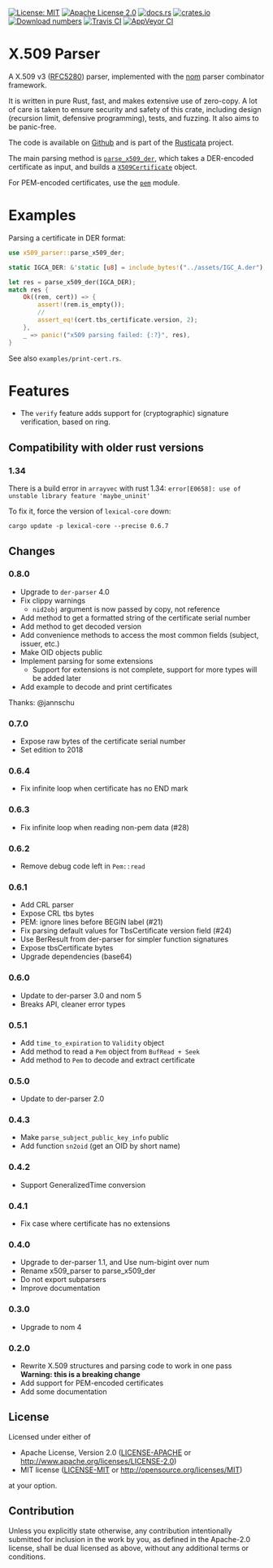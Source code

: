<!-- cargo-sync-readme start -->

[![License: MIT](https://img.shields.io/badge/License-MIT-yellow.svg)](./LICENSE-MIT)
[![Apache License 2.0](https://img.shields.io/badge/License-Apache%202.0-blue.svg)](./LICENSE-APACHE)
[![docs.rs](https://docs.rs/x509-parser/badge.svg)](https://docs.rs/x509-parser)
[![crates.io](https://img.shields.io/crates/v/x509-parser.svg)](https://crates.io/crates/x509-parser)
[![Download numbers](https://img.shields.io/crates/d/x509-parser.svg)](https://crates.io/crates/x509-parser)
[![Travis CI](https://travis-ci.org/rusticata/x509-parser.svg?branch=master)](https://travis-ci.org/rusticata/x509-parser)
[![AppVeyor CI](https://ci.appveyor.com/api/projects/status/github/rusticata/x509-parser?svg=true)](https://ci.appveyor.com/project/chifflier/x509-parser)

# X.509 Parser

A X.509 v3 ([RFC5280]) parser, implemented with the [nom](https://github.com/Geal/nom)
parser combinator framework.

It is written in pure Rust, fast, and makes extensive use of zero-copy. A lot of care is taken
to ensure security and safety of this crate, including design (recursion limit, defensive
programming), tests, and fuzzing. It also aims to be panic-free.

The code is available on [Github](https://github.com/rusticata/x509-parser)
and is part of the [Rusticata](https://github.com/rusticata) project.

The main parsing method is
[`parse_x509_der`](https://docs.rs/x509-parser/latest/x509_parser/fn.parse_x509_der.html),
which takes a DER-encoded
certificate as input, and builds a
[`X509Certificate`](https://docs.rs/x509-parser/latest/x509_parser/x509/struct.X509Certificate.html)
object.

For PEM-encoded certificates, use the
[`pem`](https:///docs.rs/x509-parser/latest/x509_parser/pem/index.html) module.

# Examples

Parsing a certificate in DER format:

```rust
use x509_parser::parse_x509_der;

static IGCA_DER: &'static [u8] = include_bytes!("../assets/IGC_A.der");

let res = parse_x509_der(IGCA_DER);
match res {
    Ok((rem, cert)) => {
        assert!(rem.is_empty());
        //
        assert_eq!(cert.tbs_certificate.version, 2);
    },
    _ => panic!("x509 parsing failed: {:?}", res),
}
```

See also `examples/print-cert.rs`.

# Features

- The `verify` feature adds support for (cryptographic) signature verification, based on ring.

[RFC5280]: https://tools.ietf.org/html/rfc5280

<!-- cargo-sync-readme end -->

## Compatibility with older rust versions

### 1.34

There is a build error in `arrayvec` with rust 1.34: `error[E0658]: use of unstable library feature 'maybe_uninit'`

To fix it, force the version of `lexical-core` down:
```
cargo update -p lexical-core --precise 0.6.7
```

## Changes

### 0.8.0

- Upgrade to `der-parser` 4.0
- Fix clippy warnings
  - `nid2obj` argument is now passed by copy, not reference
- Add method to get a formatted string of the certificate serial number
- Add method to get decoded version
- Add convenience methods to access the most common fields (subject, issuer, etc.)
- Make OID objects public
- Implement parsing for some extensions
  - Support for extensions is not complete, support for more types will be added later
- Add example to decode and print certificates

Thanks: @jannschu

### 0.7.0

- Expose raw bytes of the certificate serial number
- Set edition to 2018

### 0.6.4

- Fix infinite loop when certificate has no END mark

### 0.6.3

- Fix infinite loop when reading non-pem data (#28)

### 0.6.2

- Remove debug code left in `Pem::read`

### 0.6.1

- Add CRL parser
- Expose CRL tbs bytes
- PEM: ignore lines before BEGIN label (#21)
- Fix parsing default values for TbsCertificate version field (#24)
- Use BerResult from der-parser for simpler function signatures
- Expose tbsCertificate bytes
- Upgrade dependencies (base64)

### 0.6.0

- Update to der-parser 3.0 and nom 5
- Breaks API, cleaner error types

### 0.5.1

- Add `time_to_expiration` to `Validity` object
- Add method to read a `Pem` object from `BufRead + Seek`
- Add method to `Pem` to decode and extract certificate

### 0.5.0

- Update to der-parser 2.0

### 0.4.3

- Make `parse_subject_public_key_info` public
- Add function `sn2oid` (get an OID by short name)

### 0.4.2

- Support GeneralizedTime conversion

### 0.4.1

- Fix case where certificate has no extensions

### 0.4.0

- Upgrade to der-parser 1.1, and Use num-bigint over num
- Rename x509_parser to parse_x509_der
- Do not export subparsers
- Improve documentation

### 0.3.0

- Upgrade to nom 4

### 0.2.0

- Rewrite X.509 structures and parsing code to work in one pass
  **Warning: this is a breaking change**
- Add support for PEM-encoded certificates
- Add some documentation

## License

Licensed under either of

 * Apache License, Version 2.0
   ([LICENSE-APACHE](LICENSE-APACHE) or http://www.apache.org/licenses/LICENSE-2.0)
 * MIT license
   ([LICENSE-MIT](LICENSE-MIT) or http://opensource.org/licenses/MIT)

at your option.

## Contribution

Unless you explicitly state otherwise, any contribution intentionally submitted
for inclusion in the work by you, as defined in the Apache-2.0 license, shall be
dual licensed as above, without any additional terms or conditions.
